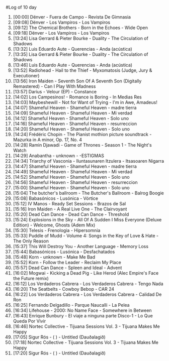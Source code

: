 #Log of 10 day

1. [00:00] Dënver - Fuera de Campo - Revista De Gimnasia
1. [09:08] Dënver - Los Vampiros - Los Vampiros
1. [09:12] The Chemical Brothers - Born in the Echoes - Wide Open
1. [09:18] Dënver - Los Vampiros - Los Vampiros
1. [13:24] Lisa Gerrard & Pieter Bourke - Duality - The Circulation of Shadows
1. [13:32] Luis Eduardo Aute - Querencias - Anda (acústica)
1. [13:35] Lisa Gerrard & Pieter Bourke - Duality - The Circulation of Shadows
1. [13:46] Luis Eduardo Aute - Querencias - Anda (acústica)
1. [13:52] Radiohead - Hail to the Thief - Myxomatosis (Judge, Jury & Executioner)
1. [13:56] Iron Maiden - Seventh Son Of A Seventh Son (Digitally Remastered) - Can I Play With Madness
1. [13:57] Darius - Velour (EP) - Constance
1. [14:02] Los Campesinos! - Romance is Boring - In Medias Res
1. [14:03] Maybeshewill - Not for Want of Trying - I'm in Awe, Amadeus!
1. [14:07] Shameful Heaven - Shameful Heaven - madre tierra
1. [14:09] Shameful Heaven - Shameful Heaven - Mi verdad
1. [14:12] Shameful Heaven - Shameful Heaven - Solo uno
1. [14:16] Shameful Heaven - Shameful Heaven - resurreccion
1. [14:20] Shameful Heaven - Shameful Heaven - Solo uno
1. [14:24] Frédéric Chopin - The Pianist mothion picture soundtrack - Mazurka in A minor, Op. 17, No. 4
1. [14:28] Ramin Djawadi - Game of Thrones - Season 1 - The Night's Watch
1. [14:29] Anabantha - unknown - -ESTIGMAS
1. [14:34] Triarchy of Vasconia - Iluntasunaren Itzulera - Itsasoaren Nigarra
1. [14:47] Shameful Heaven - Shameful Heaven - madre tierra
1. [14:49] Shameful Heaven - Shameful Heaven - Mi verdad
1. [14:52] Shameful Heaven - Shameful Heaven - Solo uno
1. [14:56] Shameful Heaven - Shameful Heaven - resurreccion
1. [15:00] Shameful Heaven - Shameful Heaven - Solo uno
1. [15:04] The butcher's ballroom - The Butcher's Ballroom - Balrog Boogie
1. [15:08] Babasónicos - Lusónica - Vórtice
1. [15:12] IV Manos - Ready Set Sessions - Brazos de Sal
1. [15:16] Iron Maiden - A Real Live One - The Clairvoyant
1. [15:20] Dead Can Dance - Dead Can Dance - Threshold
1. [15:24] Explosions in the Sky - All Of A Sudden I Miss Everyone (Deluxe Edition) - Welcome, Ghosts (Adem Mix)
1. [15:30] Telesis - Frenologia - Hipersomnia
1. [15:33] Puddle of Mudd - Volume 4: Songs in the Key of Love & Hate - The Only Reason
1. [15:37] This Will Destroy You - Another Language - Memory Loss
1. [15:44] Babasónicos - Lusónica - Desfachatados
1. [15:48] Korn - unknown - Make Me Bad
1. [15:52] Korn - Follow the Leader - Reclaim My Place
1. [15:57] Dead Can Dance - Spleen and Ideal - Advent
1. [16:02] Mogwai - Kicking a Dead Pig - Like Herod (Alec Empire's Face the Future remix)
1. [16:12] Los Verdaderos Cabrera - Los Verdaderos Cabrera - Tengo Nada
1. [16:20] The Seatbelts - Cowboy Bebop - CAR 24
1. [16:22] Los Verdaderos Cabrera - Los Verdaderos Cabrera - Calidad De Ron
1. [16:25] Fernando Delgadillo - Parque Naucalli - La Pelea
1. [16:34] Lifehouse - 2000: No Name Face - Somewhere in Between
1. [16:43] Enrique Bunbury - El viaje a ninguna parte Disco-1 - Lo Que Queda Por Vivir
1. [16:46] Nortec Collective - Tijuana Sessions Vol. 3 - Tijuana Makes Me Happy
1. [17:05] Sigur Rós - ( ) - Untitled (Dauðalagið)
1. [17:18] Nortec Collective - Tijuana Sessions Vol. 3 - Tijuana Makes Me Happy
1. [17:20] Sigur Rós - ( ) - Untitled (Dauðalagið)
